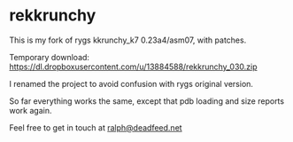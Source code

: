 rekkrunchy
==========

This is my fork of rygs kkrunchy_k7 0.23a4/asm07, with patches.

Temporary download: https://dl.dropboxusercontent.com/u/13884588/rekkrunchy_030.zip

I renamed the project to avoid confusion with rygs original version.

So far everything works the same, except that pdb loading and size reports work again. 

Feel free to get in touch at ralph@deadfeed.net
